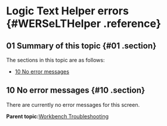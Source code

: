 # Logic Text Helper errors {#WERSeLTHelper .reference}

## 01 Summary of this topic {#01 .section}

The sections in this topic are as follows:

-   [10 No error messages](WERSeLTHelper.md#10)

## 10 No error messages {#10 .section}

There are currently no error messages for this screen.

**Parent topic:**[Workbench Troubleshooting](../html/AAR950WETr.md)

